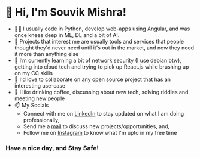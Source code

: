 # 👋 Hi, I'm Souvik Mishra!
- :man_technologist: I usually code in Python, develop web-apps using Angular, and was once knees deep in ML, DL and a bit of AI.
- 👀 Projects that interest me are usually tools and services that people thought they'd never need until it's out in the market, and now they need it more than anything else
- 🌱 I’m currently learning a bit of network security (I use debian btw), getting into cloud tech and trying to pick up React.js while brushing up on my CC skills 
- 💞️ I'd love to collaborate on any open source project that has an interesting use-case
- :bearded_person: I like drinking coffee, discussing about new tech, solving riddles and meeting new people
- 📫 My Socials
  - Connect with me on [LinkedIn](https://www.linkedin.com/in/souvikmishra/) to stay updated on what I am doing professionally,
  - Send me a [mail](mishra.souvik911@gmail.com) to discuss new projects/opportunities, and, 
  - Follow me on [Instagram](https://www.instagram.com/souvik911_/) to know what I'm upto in my free time
### Have a nice day, and Stay Safe!
